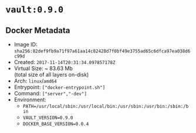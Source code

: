 # `vault:0.9.0`

## Docker Metadata

- Image ID: `sha256:82def9fb9a71f97a61aa14c82428d7f0bf49e3755ad65c6dfca97ea038d6c99d`
- Created: `2017-11-14T20:31:34.097857178Z`
- Virtual Size: ~ 83.63 Mb  
  (total size of all layers on-disk)
- Arch: `linux`/`amd64`
- Entrypoint: `["docker-entrypoint.sh"]`
- Command: `["server","-dev"]`
- Environment:
  - `PATH=/usr/local/sbin:/usr/local/bin:/usr/sbin:/usr/bin:/sbin:/bin`
  - `VAULT_VERSION=0.9.0`
  - `DOCKER_BASE_VERSION=0.0.4`
